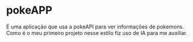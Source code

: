 # pokeAPP
É uma aplicação que usa a pokeAPI para ver informações de pokemons. Como é o meu primeiro projeto nesse estilo fiz uso de IA para me auxiliar.
